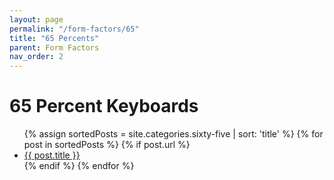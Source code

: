 ```yaml
---
layout: page
permalink: "/form-factors/65"
title: "65 Percents"
parent: Form Factors
nav_order: 2
---
```

# 65 Percent Keyboards

<ul>
  {% assign sortedPosts = site.categories.sixty-five | sort: 'title' %}
    {% for post in sortedPosts %}
      {% if post.url %}
        <li><a href="{{ post.url }}">{{ post.title }}</a></li>
        {% endif %}
    {% endfor %}
</ul>
